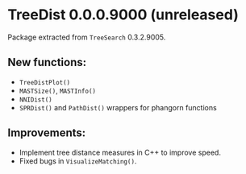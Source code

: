# TreeDist 0.0.0.9000 (unreleased)
Package extracted from `TreeSearch` 0.3.2.9005.

## New functions:
 - `TreeDistPlot()`
 - `MASTSize()`, `MASTInfo()`
 - `NNIDist()`
 - `SPRDist()` and `PathDist()` wrappers for phangorn functions
 
## Improvements:
 - Implement tree distance measures in C++ to improve speed.
 - Fixed bugs in `VisualizeMatching()`.
